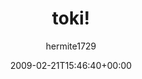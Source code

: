 ---
title: 'toki!'
posts: 3
hash: 'YA8Ls6A1'
author: 'hermite1729'
date: 2009-02-21T15:46:40+00:00
sources:
  - https://tokipona.yahoogroups.narkive.com/YA8Ls6A1
---